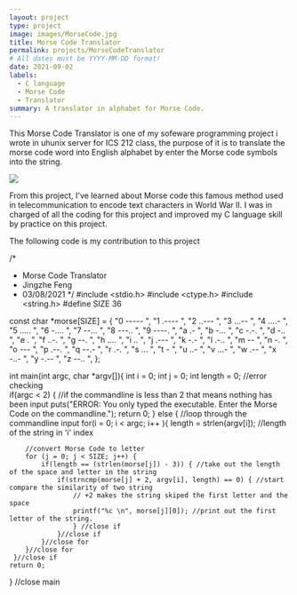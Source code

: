 ```yaml
---
layout: project
type: project
image: images/MorseCode.jpg
title: Morse Code Translator
permalink: projects/MorseCodeTranslator
# All dates must be YYYY-MM-DD format!
date: 2021-09-02
labels:
  - C language 
  - Morse Code
  - Translator 
summary: A translator in alphabet for Morse Code.
---
```


This Morse Code Translator is one of my sofeware programming project i wrote in uhunix server for ICS 212 class, the purpose of it is to translate the morse code word into English alphabet by enter the Morse code symbols into the string.

<img class="ui medium right floated rounded image" src="../MorseCodeDefine.jpg">

From this project, I've learned about Morse code this famous method used in telecommunication to encode text characters in World War II. I was in charged of all the coding for this project and improved my C language skill by practice on this project.

The following code is my contribution to this project

/*
 * Morse Code Translator
 * Jingzhe Feng
 * 03/08/2021
 */
#include <stdio.h>
#include <ctype.h>
#include <string.h>
#define SIZE 36

const char *morse[SIZE] = {
    "0 ----- ",
    "1 .---- ",
    "2 ..--- ",
    "3 ...-- ",
    "4 ....- ",
    "5 ..... ",
    "6 -.... ",
    "7 --... ",
    "8 ---.. ",
    "9 ----. ",
    "a .- ",
    "b -... ",
    "c -.-. ",
    "d -.. ",
    "e . ",
    "f ..-. ",
    "g --. ",
    "h .... ",
    "i .. ",
    "j .--- ",
    "k -.- ",
    "l .-.. ",
    "m -- ",
    "n -. ",
    "o --- ",
    "p .--. ",
    "q --.- ",
    "r .-. ",
    "s ... ",
    "t - ",
    "u ..- ",
    "v ...- ",
    "w .-- ",
    "x -..- ",
    "y -.-- ",
    "z --.. ",
};

int main(int argc, char *argv[]){
    int i = 0;
    int j = 0;
    int length = 0;
    //error checking  
    if(argc < 2) { //if the commandline is less than 2 that means nothing has been input
        puts("ERROR: You only typed the executable. Enter the Morse Code on the commandline.");
        return 0;
    } else {
    //loop through the commandline input
    for(i = 0; i < argc; i++ ){
        length = strlen(argv[i]); //length of the string in 'i' index

        //convert Morse Code to letter
        for (j = 0; j < SIZE; j++) {  
            if(length == (strlen(morse[j]) - 3)) { //take out the length of the space and letter in the string
                if(strncmp(morse[j] + 2, argv[i], length) == 0) { //start compare the similarity of two string
                    // +2 makes the string skiped the first letter and the space
                    printf("%c \n", morse[j][0]); //print out the first letter of the string.
                    } //close if 
                }//close if
            }//close for
        }//close for
     }//close if
    return 0;
} //close main


